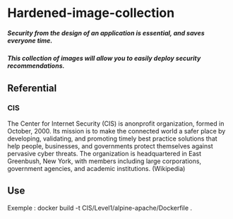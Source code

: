 # Hardened-image-collection

##### Security from the design of an application is essential, and saves everyone time.

##### This collection of images will allow you to easily deploy security recommendations.

## Referential
### CIS
The Center for Internet Security (CIS) is anonprofit organization, formed in October, 2000. Its mission is to make the connected world a safer place by developing, validating, and promoting timely best practice solutions that help people, businesses, and governments protect themselves against pervasive cyber threats. The organization is headquartered in East Greenbush, New York, with members including large corporations, government agencies, and academic institutions. (Wikipedia)

## Use

Exemple : 
docker build -t CIS/Level1/alpine-apache/Dockerfile .
